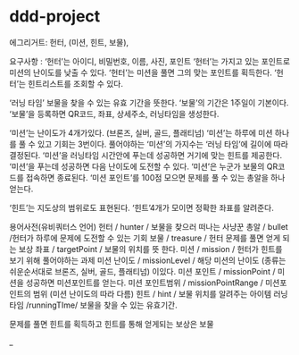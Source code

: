 # ddd-project

에그리거트: 헌터, (미션, 힌트, 보물), 

요구사항 : 
‘헌터’는 아이디, 비밀번호, 이름, 사진, 포인트
‘헌터’는 가지고 있는 포인트로 미션의 난이도를 낮출 수 있다.
‘헌터’는 미션을 풀면 그의 맞는 포인트를 획득한다.
‘헌터’는 힌트리스트를 조회할 수 있다.


‘러닝 타임’ 보물을 찾을 수 있는 유효 기간을 뜻한다.
‘보물’의 기간은 1주일이 기본이다.
‘보물’을 등록하면 QR코드, 좌표, 상세주소, 러닝타임을 생성한다.


‘미션’는 난이도가 4개가있다. (브론즈, 실버, 골드, 플래티넘)
‘미션’는 하루에 미션 하나를 풀 수 있고 기회는 3번이다.
  풀어야하는 ‘미션’의 가지수는 ‘러닝 타임’에 길이에 따라 결정된다.
‘미션’을 러닝타임 시간안에 푸는데 성공하면 거기에 맞는 힌트를 제공한다. 
‘미션’을 푸는데 성공하면 다음 난이도에 도전할 수 있다.
‘미션’은 누군가 보물의 QR코드를 접속하면 종료된다.
‘미션 포인트’를 100점 모으면 문제를 풀 수 있는 총알을 하나 얻는다.

‘힌트’는 지도상의 범위로도 표현된다.
‘힌트’4개가 모이면 정확한 좌표를 알려준다.




용어사전(유비쿼터스 언어)
헌터 /  hunter  / 보물을 찾으러 떠나는 사냥꾼
총알 / bullet /헌터가 하루에 문제에 도전할 수 있는 기회
보물 / treasure / 헌터 문제를 풀면 얻게 되는 보상
좌표 / targetPoint / 보물의 위치를 뜻 한다.
미션 / mission / 헌터가 힌트를 보기 위해 풀어야하는 과제
미션 난이도  / missionLevel / 해당 미션의 난이도 (종류는 쉬운순서대로 브론즈, 실버, 골드, 플래티넘) 이있다.
미션 포인트 / missionPoint / 미션을 성공하면 미션포인트를 얻는다.
미션 포인트범위 / missionPointRange / 미션포인트의 범위 (미션 난이도의 따라 다름)
힌트 / hint / 보물 위치를 알려주는 아이템
러닝타임 /runningTIme/ 보물을 찾을 수 있는 유효기간.


문제를 풀면 힌트를 획득하고 힌트를 통해 얻게되는 보상은 보물


_
